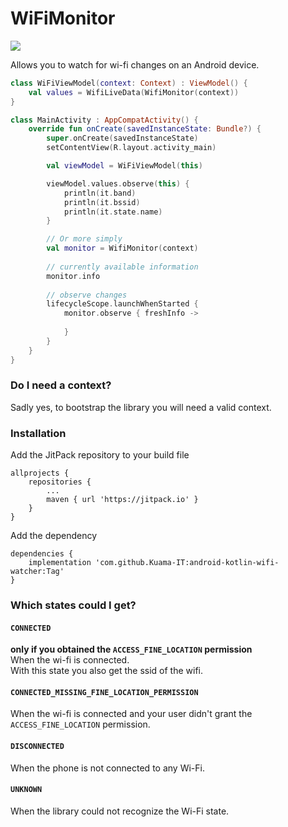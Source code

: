 # WiFiMonitor
[![](https://jitpack.io/v/Kuama-IT/android-kotlin-wifi-watcher.svg)](https://jitpack.io/#Kuama-IT/android-kotlin-wifi-watcher)

Allows you to watch for wi-fi changes on an Android device.

```kotlin
class WiFiViewModel(context: Context) : ViewModel() {
    val values = WifiLiveData(WifiMonitor(context))
}

class MainActivity : AppCompatActivity() {
    override fun onCreate(savedInstanceState: Bundle?) {
        super.onCreate(savedInstanceState)
        setContentView(R.layout.activity_main)

        val viewModel = WiFiViewModel(this)

        viewModel.values.observe(this) {
            println(it.band)
            println(it.bssid)
            println(it.state.name)
        }

        // Or more simply
        val monitor = WifiMonitor(context)
        
        // currently available information
        monitor.info
 
        // observe changes
        lifecycleScope.launchWhenStarted {
            monitor.observe { freshInfo ->
                
            }
        }
    }
}

```

### Do I need a context?
Sadly yes, to bootstrap the library you will need a valid context.

### Installation
Add the JitPack repository to your build file
```
allprojects {
    repositories {
        ...
        maven { url 'https://jitpack.io' }
    }
}
```
Add the dependency

```
dependencies {
    implementation 'com.github.Kuama-IT:android-kotlin-wifi-watcher:Tag'
}
```
### Which states could I get?

#### `CONNECTED`
**only if you obtained the `ACCESS_FINE_LOCATION` permission**
<br>
When the wi-fi is connected.
<br>
With this state you also get the ssid of the wifi.
 

#### `CONNECTED_MISSING_FINE_LOCATION_PERMISSION`
When the wi-fi is connected and your user didn't grant the `ACCESS_FINE_LOCATION` permission.

#### `DISCONNECTED`
When the phone is not connected to any Wi-Fi.

#### `UNKNOWN`
When the library could not recognize the Wi-Fi state.
